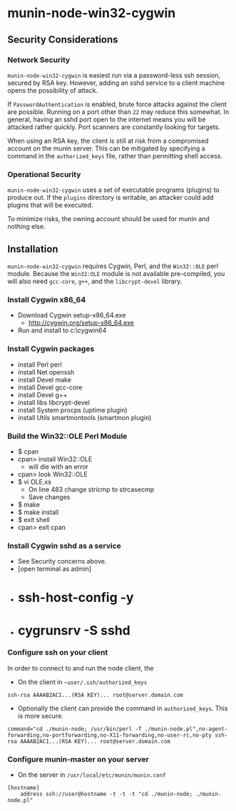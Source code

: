 # munin-node-win32-cygwin

## Security Considerations

### Network Security

`munin-node-win32-cygwin` is easiest run via a password-less ssh session, secured by RSA key.
However, adding an sshd service to a client machine opens the possibility of attack.

If `PasswordAuthentication` is enabled, brute force attacks against the client are possible.
Running on a port other than `22` may reduce this somewhat.  In general, having an sshd port
open to the internet means you will be attacked rather quickly.  Port scanners are constantly 
looking for targets.

When using an RSA key, the client is still at risk from a compromised account on the munin server.
This can be mitigated by specifying a command in the `authorized_keys` file, rather than permitting
shell access.

### Operational Security

`munin-node-win32-cygwin` uses a set of executable programs (plugins) to produce out.  If the
`plugins` directory is writable, an attacker could add plugins that will be executed.

To minimize risks, the owning account should be used for munin and nothing else.

## Installation

`munin-node-win32-cygwin` requires Cygwin, Perl, and the `Win32::OLE` perl module.
Because the `Win32:OLE` module is not available pre-compiled, you will also need
`gcc-core`, `g++`, and the `libcrypt-devel` library.

### Install Cygwin x86_64

* Download Cygwin setup-x86_64.exe
  * http://cygwin.org/setup-x86_64.exe
* Run and install to c:\cygwin64

### Install Cygwin packages

* install Perl perl
* install Net openssh
* install Devel make
* install Devel gcc-core
* install Devel g++
* install libs libcrypt-devel
* install System procps (uptime plugin)
* install Utils smartmontools (smartmon plugin)

### Build the Win32::OLE Perl Module

* $ cpan
* cpan> install Win32::OLE
  * will die with an error
* cpan> look Win32::OLE
* $ vi OLE.xs
  * On line 483 change stricmp to strcasecmp
  * Save changes
* $ make
* $ make install
* $ exit shell
* cpan> exit cpan

### Install Cygwin sshd as a service

* See Security concerns above.
* [open terminal as admin]
* # ssh-host-config -y
* # cygrunsrv -S sshd

### Configure ssh on your client

In order to connect to and run the node client, the 

* On the client in `~user/.ssh/authorized_keys`
```
ssh-rsa AAAAB2AC1...(RSA KEY)... root@server.domain.com
```

* Optionally the client can provide the command in `authorized_keys`.  This is more secure.
```
command="cd ./munin-node; /usr/bin/perl -T ./munin-node.pl",no-agent-forwarding,no-portforwarding,no-X11-forwarding,no-user-rc,no-pty ssh-rsa AAAAB2AC1...(RSA KEY)... root@server.domain.com
```

### Configure munin-master on your server

* On the server in `/usr/local/etc/munin/munin.conf`
```
[hostname]
    address ssh://user@hostname -t -t -t "cd ./munin-node; ./munin-node.pl"
```

